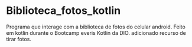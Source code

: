 # Biblioteca_fotos_kotlin
Programa que interage com a biblioteca de fotos do celular android.
Feito em kotlin durante o Bootcamp everis Kotlin da DIO.
adicionado recurso de tirar fotos.
